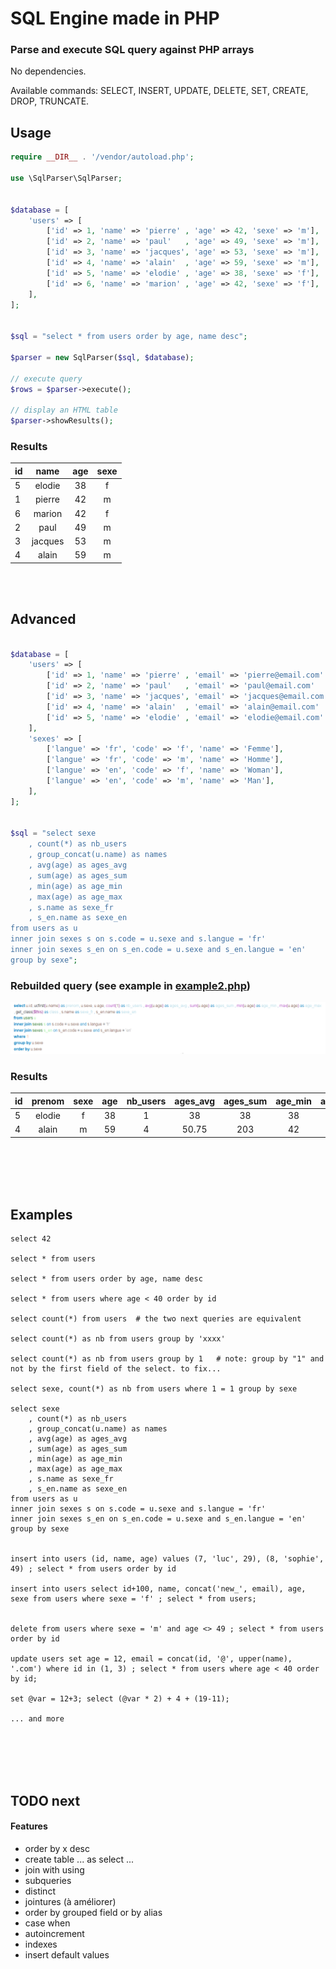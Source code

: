 
# SQL Engine made in PHP

### Parse and execute SQL query against PHP arrays
 
 

No dependencies. 

Available commands: SELECT, INSERT, UPDATE, DELETE, SET, CREATE, DROP, TRUNCATE.


## Usage

```php
require __DIR__ . '/vendor/autoload.php';

use \SqlParser\SqlParser;


$database = [
    'users' => [
        ['id' => 1, 'name' => 'pierre' , 'age' => 42, 'sexe' => 'm'],
        ['id' => 2, 'name' => 'paul'   , 'age' => 49, 'sexe' => 'm'],
        ['id' => 3, 'name' => 'jacques', 'age' => 53, 'sexe' => 'm'],
        ['id' => 4, 'name' => 'alain'  , 'age' => 59, 'sexe' => 'm'],
        ['id' => 5, 'name' => 'elodie' , 'age' => 38, 'sexe' => 'f'],
        ['id' => 6, 'name' => 'marion' , 'age' => 42, 'sexe' => 'f'],
    ],
];


$sql = "select * from users order by age, name desc";

$parser = new SqlParser($sql, $database);

// execute query
$rows = $parser->execute();

// display an HTML table
$parser->showResults();

```

### Results
|id|name|age|sexe|
|--|:--:|:-:|:--:|
|5|elodie|38|f|
|1|pierre|42|m|
|6|marion|42|f|
|2|paul|49|m|
|3|jacques|53|m|
|4|alain|59|m|


<br/><br/>

## Advanced

```php

$database = [
    'users' => [
        ['id' => 1, 'name' => 'pierre' , 'email' => 'pierre@email.com' , 'age' => 42, 'sexe' => 'm'],
        ['id' => 2, 'name' => 'paul'   , 'email' => 'paul@email.com'   , 'age' => 49, 'sexe' => 'm'],
        ['id' => 3, 'name' => 'jacques', 'email' => 'jacques@email.com', 'age' => 53, 'sexe' => 'm'],
        ['id' => 4, 'name' => 'alain'  , 'email' => 'alain@email.com'  , 'age' => 59, 'sexe' => 'm'],
        ['id' => 5, 'name' => 'elodie' , 'email' => 'elodie@email.com' , 'age' => 38, 'sexe' => 'f'],
    ],
    'sexes' => [
        ['langue' => 'fr', 'code' => 'f', 'name' => 'Femme'],
        ['langue' => 'fr', 'code' => 'm', 'name' => 'Homme'],
        ['langue' => 'en', 'code' => 'f', 'name' => 'Woman'],
        ['langue' => 'en', 'code' => 'm', 'name' => 'Man'],
    ],
];


$sql = "select sexe
    , count(*) as nb_users
    , group_concat(u.name) as names
    , avg(age) as ages_avg
    , sum(age) as ages_sum
    , min(age) as age_min
    , max(age) as age_max
    , s.name as sexe_fr
    , s_en.name as sexe_en
from users as u
inner join sexes s on s.code = u.sexe and s.langue = 'fr' 
inner join sexes s_en on s_en.code = u.sexe and s_en.langue = 'en'
group by sexe";
```


### Rebuilded query (see example in [example2.php](example2.php#L117))
![rewritten query](example2.png)


### Results
|id|prenom|sexe|age|nb_users|ages_avg|ages_sum|age_min|age_max|class|sexe_fr|sexe_en|
|--|:----:|:--:|:-:|:------:|:------:|:------:|:-----:|:-----:|:---:|:-----:|:-----:|
|5|elodie|f|38|1|38|38|38|38|SqlParser\SqlExpr|Femme|Woman|
|4|alain|m|59|4|50.75|203|42|59|SqlParser\SqlExpr|Homme|Man|



<br/><br/>
<br/><br/>


## Examples

```
select 42

select * from users

select * from users order by age, name desc

select * from users where age < 40 order by id

select count(*) from users  # the two next queries are equivalent

select count(*) as nb from users group by 'xxxx'

select count(*) as nb from users group by 1   # note: group by "1" and not by the first field of the select. to fix...

select sexe, count(*) as nb from users where 1 = 1 group by sexe

select sexe
    , count(*) as nb_users
    , group_concat(u.name) as names
    , avg(age) as ages_avg
    , sum(age) as ages_sum
    , min(age) as age_min
    , max(age) as age_max
    , s.name as sexe_fr
    , s_en.name as sexe_en
from users as u
inner join sexes s on s.code = u.sexe and s.langue = 'fr' 
inner join sexes s_en on s_en.code = u.sexe and s_en.langue = 'en'
group by sexe


insert into users (id, name, age) values (7, 'luc', 29), (8, 'sophie', 49) ; select * from users order by id

insert into users select id+100, name, concat('new_', email), age, sexe from users where sexe = 'f' ; select * from users;


delete from users where sexe = 'm' and age <> 49 ; select * from users order by id

update users set age = 12, email = concat(id, '@', upper(name), '.com') where id in (1, 3) ; select * from users where age < 40 order by id;

set @var = 12+3; select (@var * 2) + 4 + (19-11);

... and more

```



<br/><br/>
<br/><br/>


## TODO next

#### Features

- order by x desc
- create table ... as select ...
- join with using
- subqueries
- distinct
- jointures (à améliorer)
- order by grouped field or by alias
- case when
- autoincrement
- indexes
- insert default values


